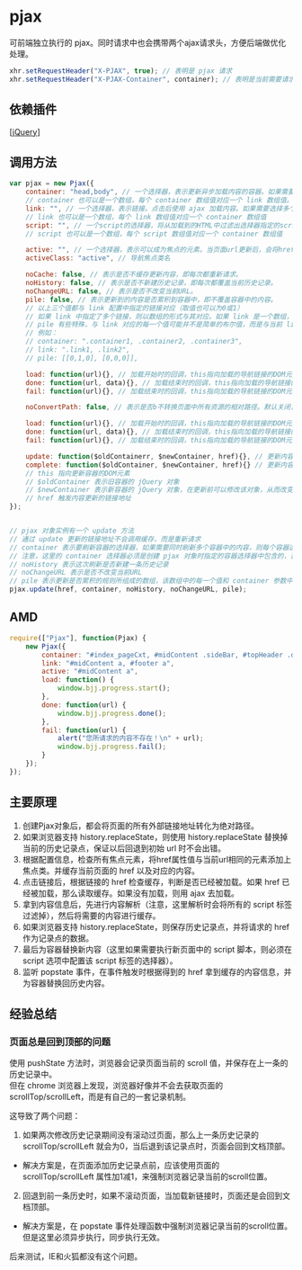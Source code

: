 ﻿# pjax

可前端独立执行的 pjax。同时请求中也会携带两个ajax请求头，方便后端做优化处理。
```js
xhr.setRequestHeader("X-PJAX", true); // 表明是 pjax 请求
xhr.setRequestHeader("X-PJAX-Container", container); // 表明是当前需要请求的内容容器选择器所组成的数组的JSON字符串
```

## 依赖插件
[[jQuery]](http://jquery.com/)


## 调用方法
```js
var pjax = new Pjax({
	container: "head,body", // 一个选择器，表示更新异步加载内容的容器。如果需要同时更新多个容器中的内容，则每个容器选择器用“,”隔开。
	// container 也可以是一个数组，每个 container 数组值对应一个 link 数组值。这种设置是为了同时设置不同容器与不同链接间的刷新关系。
	link: "", // 一个选择器，表示链接。点击后使用 ajax 加载内容。如果需要选择多个链接，则每个链接选择器用“,”隔开。
	// link 也可以是一个数组，每个 link 数组值对应一个 container 数组值
	script: "", // 一个script的选择器，将从加载到的HTML中过滤出选择器指定的script标签
	// script 也可以是一个数组，每个 script 数组值对应一个 container 数组值

	active: "", // 一个选择器，表示可以成为焦点的元素。当页面url更新后，会将href属性值与当前url相同的元素添加上焦点类
	activeClass: "active", // 导航焦点类名

	noCache: false, // 表示是否不缓存更新内容，即每次都重新请求。
	noHistory: false, // 表示是否不新建历史记录，即每次都覆盖当前历史记录。
	noChangeURL: false, // 表示是否不改变当前URL。
	pile: false, // 表示更新到的内容是否累积到容器中，即不覆盖容器中的内容。
	// 以上三个值都与 link 配置中指定的链接对应（取值也可以为0或1）
	// 如果 link 中指定了多个链接，则以数组的形式与其对应。如果 link 是一个数组，则以二维数组的形式与其对应
	// pile 有些特殊，与 link 对应的每一个值可能并不是简单的布尔值，而是与当前 link 值对应的 container 值中每个容器一一对应的数组，它用来指明不同链接触发的更新在每一个容器中的更新规则
	// 例如：
	// container: ".container1, .container2, .container3",
	// link: ".link1, .link2",
	// pile: [[0,1,0], [0,0,0]],

	load: function(url){}, // 加载开始时的回调，this指向加载的导航链接的DOM元素，将请求的url作为参数传入
	done: function(url, data){}, // 加载结束时的回调，this指向加载的导航链接的DOM元素，将请求的url以及请求到的data作为参数传入
	fail: function(url){}, // 加载结束时的回调，this指向加载的导航链接的DOM元素，将请求的url作为参数传入

	noConvertPath: false, // 表示是否b不转换页面中所有资源的相对路径。默认关闭，如果确定异步加载的页面与当前页面都在同一目录下，则可以开启。

	load: function(url){}, // 加载开始时的回调，this指向加载的导航链接的DOM元素，将请求的url作为参数传入
	done: function(url, data){}, // 加载结束时的回调，this指向加载的导航链接的DOM元素，将请求的url以及请求到的data作为参数传入
	fail: function(url){}, // 加载结束时的回调，this指向加载的导航链接的DOM元素，将请求的url作为参数传入

	update: function($oldContainerr, $newContainer, href){}, // 更新内容前的回调，如果有多个容器，则每个容器在内容更新前都会调用一次
	complete: function($oldContainer, $newContainer, href){} // 更新内容完成后的回调，如果有多个容器，则每个容器在内容更新完成后都会调用一次
	// this 指向更新容器的DOM元素
	// $oldContainer 表示旧容器的 jQuery 对象
	// $newContainer 表示新容器的 jQuery 对象，在更新前可以修改该对象，从而改变被更新的内容
	// href 触发内容更新的链接地址
});


// pjax 对象实例有一个 update 方法
// 通过 update 更新的链接地址不会调用缓存，而是重新请求
// container 表示要刷新容器的选择器，如果需要同时刷新多个容器中的内容，则每个容器选择器用“,”隔开
// 注意，这里的 container 选择器必须是创建 pjax 对象时指定的容器选择器中包含的，否则将无法更新
// noHistory 表示这次刷新是否新建一条历史记录
// noChangeURL 表示是否不改变当前URL
// pile 表示更新是否累积的规则所组成的数组，该数组中的每一个值和 container 参数中每一个值对应
pjax.update(href, container, noHistory, noChangeURL, pile);
```

## AMD
```js
require(["Pjax"], function(Pjax) {
	new Pjax({
		container: "#index_pageCxt, #midContent .sideBar, #topHeader .dongtai",
		link: "#midContent a, #footer a",
		active: "#midContent a",
		load: function() {
			window.bjj.progress.start();
		},
		done: function(url) {
			window.bjj.progress.done();
		},
		fail: function(url) {
			alert("您所请求的内容不存在！\n" + url);
			window.bjj.progress.fail();
		}
	});
});
```


## 主要原理

1) 创建Pjax对象后，都会将页面的所有外部链接地址转化为绝对路径。<br>
2) 如果浏览器支持 history.replaceState，则使用 history.replaceState 替换掉当前的历史记录点，保证以后回退到初始 url 时不会出错。<br>
3) 根据配置信息，检查所有焦点元素，将href属性值与当前url相同的元素添加上焦点类。并缓存当前页面的 href 以及对应的内容。<br>
4) 点击链接后，根据链接的 href 检查缓存，判断是否已经被加载。如果 href 已经被加载，那么读取缓存。如果没有加载，则用 ajax 去加载。<br>
5) 拿到内容信息后，先进行内容解析（注意，这里解析时会将所有的 script 标签过滤掉），然后将需要的内容进行缓存。<br>
6) 如果浏览器支持 history.replaceState，则保存历史记录点，并将请求的 href 作为记录点的数据。<br>
7) 最后为容器替换新内容（这里如果需要执行新页面中的 script 脚本，则必须在 script 选项中配置该 script 标签的选择器）。<br>
8) 监听 popstate 事件，在事件触发时根据得到的 href 拿到缓存的内容信息，并为容器替换回历史内容。<br>




## 经验总结

### 页面总是回到顶部的问题

使用 pushState 方法时，浏览器会记录页面当前的 scroll 值，并保存在上一条的历史记录中。<br>
但在 chrome 浏览器上发现，浏览器好像并不会去获取页面的 scrollTop/scrollLeft，而是有自己的一套记录机制。<br>

这导致了两个问题：<br>

1) 如果两次修改历史记录期间没有滚动过页面，那么上一条历史记录的 scrollTop/scrollLeft 就会为0，当后退到该记录点时，页面会回到文档顶部。<br>
- 解决方案是，在页面添加历史记录点前，应该使用页面的 scrollTop/scrollLeft 属性加1减1，来强制浏览器记录当前的scroll位置。<br>

2) 回退到前一条历史时，如果不滚动页面，当加载新链接时，页面还是会回到文档顶部。<br>
- 解决方案是，在 popstate 事件处理函数中强制浏览器记录当前的scroll位置。但是这里必须异步执行，同步执行无效。<br>

后来测试，IE和火狐都没有这个问题。<br>




